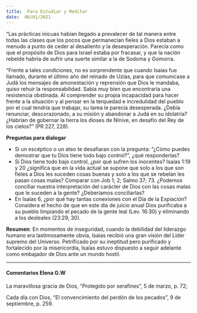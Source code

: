 ```yaml
---
title:  Para Estudiar y Meditar
date:  08/01/2021
---
```


“Las prácticas inicuas habían llegado a prevalecer de tal manera entre todas las clases que los pocos que permanecían fieles a Dios estaban a menudo a punto de ceder al desaliento y la desesperación. Parecía como que el propósito de Dios para Israel estaba por fracasar, y que la nación rebelde habría de sufrir una suerte similar a la de Sodoma y Gomorra.

“Frente a tales condiciones, no es sorprendente que cuando Isaías fue llamado, durante el último año del reinado de Uzías, para que comunicase a Judá los mensajes de amonestación y reprensión que Dios le mandaba, quiso rehuir la responsabilidad. Sabía muy bien que encontraría una resistencia obstinada. Al comprender su propia incapacidad para hacer frente a la situación y al pensar en la terquedad e incredulidad del pueblo por el cual tendría que trabajar, su tarea le parecía desesperada. ¿Debía renunciar, descorazonado, a su misión y abandonar a Judá en su idolatría? ¿Habrían de gobernar la tierra los dioses de Nínive, en desafío del Rey de los cielos?” (PR 227, 228).

**Preguntas para dialogar**

- Si un escéptico o un ateo te desafiaran con la pregunta: “¿Cómo puedes demostrar que tu Dios tiene todo bajo control?”, ¿qué responderías?
- Si Dios tiene todo bajo control, ¿por qué sufren los inocentes? Isaías 1:19 y 20 ¿significa que en la vida actual se supone que solo a los que son fieles a Dios les suceden cosas buenas y solo a los que se rebelan les pasan cosas malas? Comparar con Job 1; 2; Salmo 37; 73. ¿Podemos conciliar nuestra interpretación del carácter de Dios con las cosas malas que le suceden a la gente? ¿Deberíamos conciliarlas?
- En Isaías 6, ¿por qué hay tantas conexiones con el Día de la Expiación? Considera el hecho de que en este día de juicio anual Dios purificaba a su pueblo limpiando el pecado de la gente leal (Lev. 16:30) y eliminando a los desleales (23:29, 30).

**Resumen**:  En momentos de inseguridad, cuando la debilidad del liderazgo humano era lastimosamente obvia, Isaías recibió una gran visión del Líder supremo del Universo. Petrificado por su ineptitud pero purificado y fortalecido por la misericordia, Isaías estuvo dispuesto a seguir adelante como embajador de Dios ante un mundo hostil.

---

#### Comentarios Elena G.W

La maravillosa gracia de Dios, “Protegido por serafines”, 5 de marzo, p. 72;

Cada día con Dios, “El convencimiento del perdón de los pecados”, 9 de septiembre, p. 259.